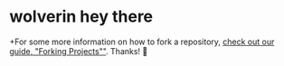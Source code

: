# wolverin hey there 
+For some more information on how to fork a repository, [check out our guide, "Forking Projects""](http://guides.github.com/overviews/forking/). Thanks! :sparkling_heart:
